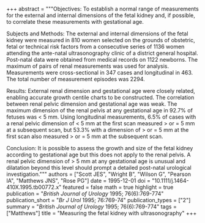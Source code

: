 +++
abstract = """Objectives: To establish a normal range of measurements for the external and internal dimensions of the fetal kidney and, if possible, to correlate these measurements with gestational age.

Subjects and Methods: The external and internal dimensions of the fetal kidney were measured in 810 women selected on the grounds of obstetric, fetal or technical risk factors from a consecutive series of 1136 women attending the ante-natal ultrasonography clinic of a district general hospital. Post-natal data were obtained from medical records on 1122 newborns. The maximum of pairs of renal measurements was used for analysis. Measurements were cross-sectional in 347 cases and longitudinal in 463. The total number of measurement episodes was 2294.

Results: External renal dimension and gestational age were closely related, enabling accurate growth centile charts to be constructed. The correlation between renal pelvic dimension and gestational age was weak. The maximum dimension of the renal pelvis at any gestational age in 92.7% of fetuses was < 5 mm. Using longitudinal measurements, 6.5% of cases with a renal pelvic dimension of < 5 mm at the first scan measured > or = 5 mm at a subsequent scan, but 53.3% with a dimension of > or = 5 mm at the first scan also measured > or = 5 mm at the subsequent scan.

Conclusion: It is possible to assess the growth and size of the fetal kidney according to gestational age but this does not apply to the renal pelvis. A renal pelvic dimension of > 5 mm at any gestational age is unusual and dilatation beyond this level should prompt a detailed post-natal urological investigation."""
authors = ["Scott JES", "Wright B", "Wilson G", "Pearson IA", "Matthews JNS", "Rose PG"]
date = 1995-12-01
doi = "10.1111/j.1464-410X.1995.tb00772.x"
featured = false
math = true
highlight = true
publication = "*British Journal of Urology* 1995; 76(6):769-774"
publication_short = "*Br J Urol* 1995; 76:769-74"
publication_types = ["2"]
summary = "*British Journal of Urology* 1995; 76(6):769-774"
tags = ["Matthews"]
title = "Measuring the fetal kidney with ultrasonography"
+++
